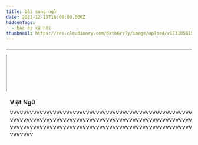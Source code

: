 ```yaml
---
title: bài song ngữ
date: 2023-12-15T16:00:00.000Z
hiddenTags:
  - bác ái xã hội
thumbnail: https://res.cloudinary.com/dxtb6rv7y/image/upload/v1731058155/IMG_1959_jykl3p.jpg
---
```

<table>

  <tr><h4>
    <td><b>Việt Ngữ</b></td>
    <td><b>English<b></td>
 </h4>
  </tr><hr>
<tr>
    <td>vvvvvvvvvvvvvvvvvvvvvvvvvvvvvvvvvvvvvvvvvvvvvvvvvvvvvvvvvvvvvvvvvvvvvvvvvvvvvvvvvvvvvvv<br>vvvvvvvvvvvvvvvvvvvvvvvvvvvvvvvvvvvvvvvvvvvvvvvvvvvvvvvvvvvvvvvvvvvvvvvvvvvvvvvvvvvvvvv<br>vvvvvvvvvvvvvvvvvvvvvvvvvvvvvvvvvvvvvvvvvvvvvvvvvvvvvvvvvvvvvvvvvvvvvvvvvvvvvvvvvvvvvvv<br>vvvvvvv</td>
    <svg height="100" width="2">
  <line x1="0" y1="0" x2="0" y2="100" style="stroke:black;stroke-width:2" />
</svg><td>aaaaaaaaaaaaaaaaaaaaaaaaaaaaaaaaaaaaaaaaaaaaaaaaaaaaaaaaaaaaaaaaaaaaaaaaaaaaaaaaaaa<br>aaaaaaaaaaaaaaaaaaaaaaaaaaaaaaaaaaaaaaaaaaaaaaaaaaaaaaaaaaaaaaaaaaaaaaaaaaaaaaaaaaaaaaa<br>aaaaaaaaaaaaaaaaaaaaaaaaaaaaaaaaaaaaaaaaaaaaaa</td>
  </tr>
</table>
<style>
table, th, td {
  border: 1px solid white;
  border-collapse: collapse;
}
</style>
